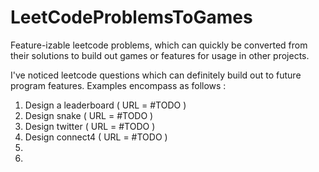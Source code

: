 # LeetCodeProblemsToGames
Feature-izable leetcode problems, which can quickly be converted from their solutions to build out games or features for usage in other projects.

I've noticed leetcode questions which can definitely build out to future program features. Examples encompass as follows :

1. Design a leaderboard ( URL = #TODO ) 
2. Design snake ( URL = #TODO ) 
3. Design twitter ( URL = #TODO ) 
4. Design connect4 ( URL = #TODO )
5.
6.
